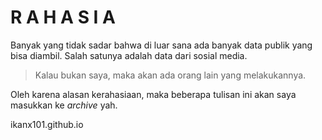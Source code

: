 # R A H A S I A

Banyak yang tidak sadar bahwa di luar sana ada banyak data publik yang bisa diambil. Salah satunya adalah data dari sosial media. 

> Kalau bukan saya, maka akan ada orang lain yang melakukannya.

Oleh karena alasan kerahasiaan, maka beberapa tulisan ini akan saya masukkan ke _archive_ yah.

ikanx101.github.io
